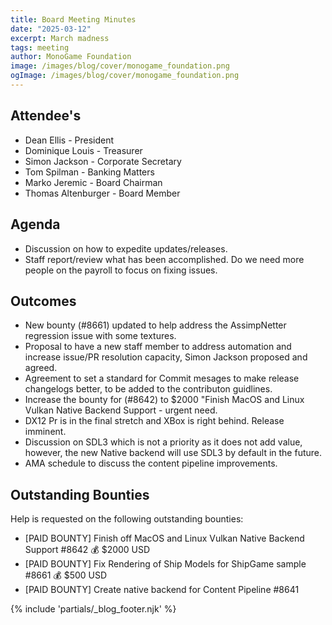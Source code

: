 ```yaml
---
title: Board Meeting Minutes
date: "2025-03-12"
excerpt: March madness
tags: meeting
author: MonoGame Foundation
image: /images/blog/cover/monogame_foundation.png
ogImage: /images/blog/cover/monogame_foundation.png
---
```


## Attendee's

- Dean Ellis - President
- Dominique Louis - Treasurer
- Simon Jackson - Corporate Secretary
- Tom Spilman - Banking Matters
- Marko Jeremic - Board Chairman
- Thomas Altenburger - Board Member

## Agenda

- Discussion on how to expedite updates/releases.
- Staff report/review what has been accomplished. Do we need more people on the payroll to focus on fixing issues.

## Outcomes

- New bounty (#8661) updated to help address the AssimpNetter regression issue with some textures.
- Proposal to have a new staff member to address automation and increase issue/PR resolution capacity, Simon Jackson proposed and agreed.
- Agreement to set a standard for Commit mesages to make release changelogs better, to be added to the contributon guidlines.
- Increase the bounty for (#8642) to $2000 "Finish MacOS and Linux Vulkan Native Backend Support - urgent need.
- DX12 Pr is in the final stretch and XBox is right behind. Release imminent.
- Discussion on SDL3 which is not a priority as it does not add value, however, the new Native backend will use SDL3 by default in the future.
- AMA schedule to discuss the content pipeline improvements.

## Outstanding Bounties

Help is requested on the following outstanding bounties:

- [PAID BOUNTY] Finish off MacOS and Linux Vulkan Native Backend Support #8642 💰 $2000 USD
- [PAID BOUNTY] Fix Rendering of Ship Models for ShipGame sample #8661 💰 $500 USD
- [PAID BOUNTY] Create native backend for Content Pipeline #8641 

{% include 'partials/_blog_footer.njk' %}

